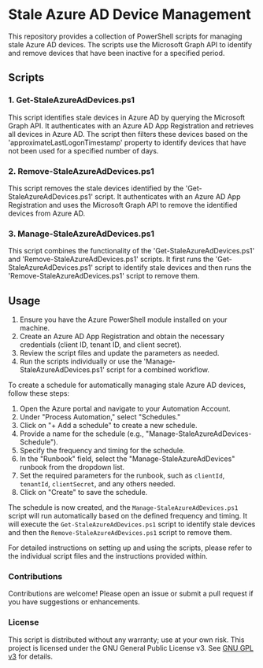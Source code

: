 # Stale Azure AD Device Management

This repository provides a collection of PowerShell scripts for managing stale Azure AD devices. The scripts use the Microsoft Graph API to identify and remove devices that have been inactive for a specified period.

## Scripts

### 1. Get-StaleAzureAdDevices.ps1

This script identifies stale devices in Azure AD by querying the Microsoft Graph API. It authenticates with an Azure AD App Registration and retrieves all devices in Azure AD. The script then filters these devices based on the 'approximateLastLogonTimestamp' property to identify devices that have not been used for a specified number of days.

### 2. Remove-StaleAzureAdDevices.ps1

This script removes the stale devices identified by the 'Get-StaleAzureAdDevices.ps1' script. It authenticates with an Azure AD App Registration and uses the Microsoft Graph API to remove the identified devices from Azure AD.

### 3. Manage-StaleAzureAdDevices.ps1

This script combines the functionality of the 'Get-StaleAzureAdDevices.ps1' and 'Remove-StaleAzureAdDevices.ps1' scripts. It first runs the 'Get-StaleAzureAdDevices.ps1' script to identify stale devices and then runs the 'Remove-StaleAzureAdDevices.ps1' script to remove them.

## Usage

1. Ensure you have the Azure PowerShell module installed on your machine.
2. Create an Azure AD App Registration and obtain the necessary credentials (client ID, tenant ID, and client secret).
3. Review the script files and update the parameters as needed.
4. Run the scripts individually or use the 'Manage-StaleAzureAdDevices.ps1' script for a combined workflow.

To create a schedule for automatically managing stale Azure AD devices, follow these steps:

1. Open the Azure portal and navigate to your Automation Account.
2. Under "Process Automation," select "Schedules."
3. Click on "+ Add a schedule" to create a new schedule.
4. Provide a name for the schedule (e.g., "Manage-StaleAzureAdDevices-Schedule").
5. Specify the frequency and timing for the schedule.
6. In the "Runbook" field, select the "Manage-StaleAzureAdDevices" runbook from the dropdown list.
7. Set the required parameters for the runbook, such as `clientId`, `tenantId`, `clientSecret`, and any others needed.
8. Click on "Create" to save the schedule.

The schedule is now created, and the `Manage-StaleAzureAdDevices.ps1` script will run automatically based on the defined frequency and timing. It will execute the `Get-StaleAzureAdDevices.ps1` script to identify stale devices and then the `Remove-StaleAzureAdDevices.ps1` script to remove them.

For detailed instructions on setting up and using the scripts, please refer to the individual script files and the instructions provided within.

### Contributions

Contributions are welcome! Please open an issue or submit a pull request if you have suggestions or enhancements.

### License

This script is distributed without any warranty; use at your own risk.
This project is licensed under the GNU General Public License v3. 
See [GNU GPL v3](https://www.gnu.org/licenses/gpl-3.0.html) for details.

